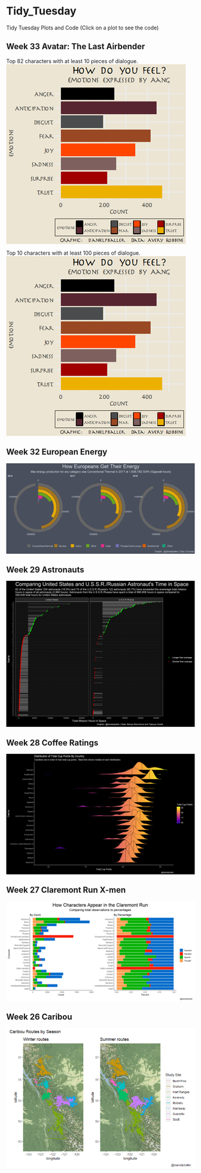 # Tidy_Tuesday
Tidy Tuesday Plots and Code (Click on a plot to see the code)

## Week 33 Avatar: The Last Airbender
Top 82 characters with at least 10 pieces of dialogue.
<a href='Scripts_for_final_plots/Week_33_Avatar_Final_Plot.Rmd' target='_blank'><img src="Final_Plots/Week_33_Avatar.gif" align="center"/></a>

Top 10 characters with at least 100 pieces of dialogue.
<a href='Scripts_for_final_plots/Week_33_Avatar_Final_Plot.Rmd' target='_blank'><img src="Final_Plots/Week_33_Avatar2.gif" align="center"/></a>

## Week 32 European Energy 
<a href='Scripts_for_final_plots/Week_32_European_Energy_Final_Plot.Rmd' target='_blank'><img src="Final_Plots/Week_32_European_Energy_Types.jpg" align="center"/></a>

## Week 29 Astronauts
<a href='Scripts_for_final_plots/Week_29_Astronauts_Final_Plot.Rmd' target='_blank'><img src="Final_Plots/Week_29_Astronauts.png" align="center"/></a>

## Week 28 Coffee Ratings
<a href='Scripts_for_final_plots/Week_28_Coffee_Final_Plot.Rmd' target='_blank'><img src="Final_Plots/Week_28_Coffee_Ratings.png" align="center"/></a>

## Week 27 Claremont Run X-men
<a href='Scripts_for_final_plots/Week_27_Claremont_Run_Xmen_Final_Plot.Rmd' target='_blank'><img src="Final_Plots/Week_27_Clarmont_Run_Xmen.PNG" align="center"/></a>

## Week 26 Caribou
<a href='Scripts_for_final_plots/Week_26_Caribou_Final_Plot.Rmd' target='_blank'><img src="Final_Plots/Week_26_Caribou_Routes_by_Season.png" align="center"/></a>

